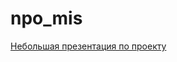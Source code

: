# npo_mis

[Небольшая презентация по проекту](https://github.com/ivanakhmetev/npo_mis/blob/23c4ad10abc4a97276398bcd7d35e3d7f896ee5b/SAR_pres.pptx)

